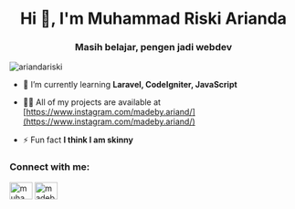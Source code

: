 

<!--
**AriandaRiski/AriandaRiski** is a ✨ _special_ ✨ repository because its `README.md` (this file) appears on your GitHub profile.

Here are some ideas to get you started:

- 🔭 I’m currently working on ...
- 🌱 I’m currently learning ...
- 👯 I’m looking to collaborate on ...
- 🤔 I’m looking for help with ...
- 💬 Ask me about ...
- 📫 How to reach me: ...
- 😄 Pronouns: ...
- ⚡ Fun fact: ...
-->
<h1 align="center">Hi 👋, I'm Muhammad Riski Arianda</h1>
<h3 align="center">Masih belajar, pengen jadi webdev</h3>

<p align="left"> <img src="https://komarev.com/ghpvc/?username=ariandariski&label=Profile%20views&color=0e75b6&style=flat" alt="ariandariski" /> </p>

- 🌱 I’m currently learning **Laravel, CodeIgniter, JavaScript**

- 👨‍💻 All of my projects are available at [https://www.instagram.com/madeby.ariand/](https://www.instagram.com/madeby.ariand/)

- ⚡ Fun fact **I think I am skinny**

<h3 align="left">Connect with me:</h3>
<p align="left">
<a href="https://linkedin.com/in/muhammad riski arianda" target="blank"><img align="center" src="https://raw.githubusercontent.com/rahuldkjain/github-profile-readme-generator/master/src/images/icons/Social/linked-in-alt.svg" alt="muhammad riski arianda" height="30" width="40" /></a>
<a href="https://instagram.com/madeby.ariand" target="blank"><img align="center" src="https://raw.githubusercontent.com/rahuldkjain/github-profile-readme-generator/master/src/images/icons/Social/instagram.svg" alt="madeby.ariand" height="30" width="40" /></a>
</p>
